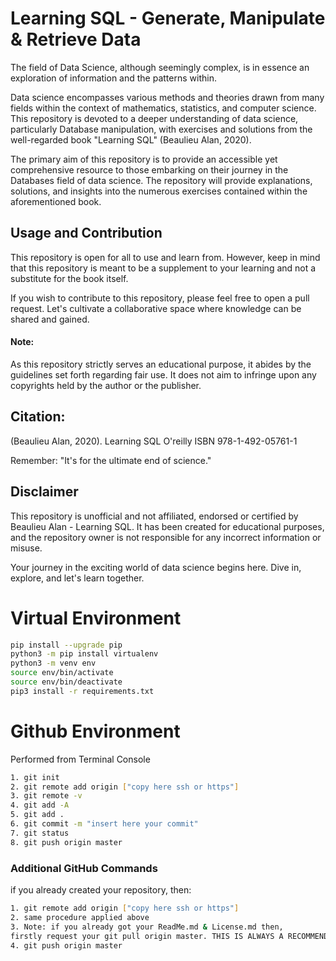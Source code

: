 # Learning SQL - Generate, Manipulate & Retrieve Data

The field of Data Science, although seemingly complex, is in essence an exploration of information and the patterns within.

Data science encompasses various methods and theories drawn from many fields within the context of mathematics, statistics, and computer science. This repository is devoted to a deeper understanding of data science, particularly Database manipulation, with exercises and solutions from the well-regarded book "Learning SQL" (Beaulieu Alan, 2020).

The primary aim of this repository is to provide an accessible yet comprehensive resource to those embarking on their journey in the Databases field of data science. The repository will provide explanations, solutions, and insights into the numerous exercises contained within the aforementioned book.

## Usage and Contribution

This repository is open for all to use and learn from. However, keep in mind that this repository is meant to be a supplement to your learning and not a substitute for the book itself.

If you wish to contribute to this repository, please feel free to open a pull request. Let's cultivate a collaborative space where knowledge can be shared and gained.

#### Note:
As this repository strictly serves an educational purpose, it abides by the guidelines set forth regarding fair use. 
It does not aim to infringe upon any copyrights held by the author or the publisher.

## Citation:
(Beaulieu Alan, 2020).  Learning SQL O'reilly  ISBN 978-1-492-05761-1

Remember: "It's for the ultimate end of science."

## Disclaimer
This repository is unofficial and not affiliated, endorsed or certified by Beaulieu Alan - Learning SQL.
It has been created for educational purposes, and the repository owner is not responsible for any incorrect information or misuse.

Your journey in the exciting world of data science begins here. Dive in, explore, and let's learn together.


# Virtual Environment
```sh
pip install --upgrade pip
python3 -m pip install virtualenv
python3 -m venv env
source env/bin/activate
source env/bin/deactivate
pip3 install -r requirements.txt
```

# Github Environment

Performed from Terminal Console
```sh
1. git init
2. git remote add origin ["copy here ssh or https"]
3. git remote -v
4. git add -A
5. git add .
6. git commit -m "insert here your commit"
7. git status
8. git push origin master
```

### Additional GitHub Commands
if you already created your repository, then:
```sh
1. git remote add origin ["copy here ssh or https"] 
2. same procedure applied above
3. Note: if you already got your ReadMe.md & License.md then,
firstly request your git pull origin master. THIS IS ALWAYS A RECOMMENDED PRACTICE.
4. git push origin master
```

